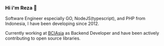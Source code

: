 ### Hi i'm Reza 👋

Software Engineer especially GO, NodeJS(typescript), and PHP from Indonesia, I have been developing since 2012.

Currently working at [BCIAsia] as Backend Developer and have been actively contributing to open source libraries. 

[BCIAsia]: <http://bciasia.com>
